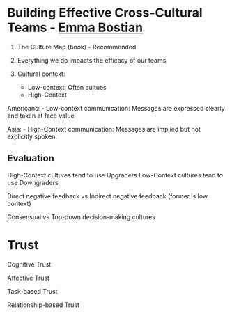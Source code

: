 # Building Effective Cross-Cultural Teams - [Emma Bostian](https://twitter.com/emmabostian)

1. The Culture Map (book) - Recommended

2. Everything we do impacts the efficacy of our teams.

3. Cultural context:
     - Low-context: Often cultues 
     - High-Context

Americans:
    - Low-context communication: Messages are expressed clearly and taken at face value

  Asia:
    - High-Context communication: Messages are implied but not explicitly spoken.


## Evaluation

High-Context cultures tend to use Upgraders
Low-Context cultures tend to use Downgraders


Direct negative feedback vs Indirect negative feedback (former is low context)

Consensual vs Top-down decision-making cultures


# Trust

Cognitive Trust

Affective Trust

Task-based Trust

Relationship-based Trust